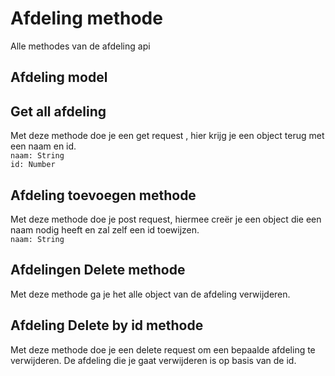 # Afdeling methode

Alle methodes van de afdeling api
## Afdeling model

## Get all afdeling
Met deze methode doe je een get request , hier krijg je een object terug met een naam en id.  
`naam: String`  
`id: Number`

## Afdeling toevoegen methode
Met deze methode doe je post request, hiermee creër je een object die een naam nodig heeft en zal zelf een id toewijzen.  
`naam: String`


## Afdelingen Delete methode
Met deze methode ga je het alle object van de afdeling verwijderen.

## Afdeling Delete by id methode
Met deze methode doe je een delete request om een bepaalde afdeling te verwijderen. De afdeling die je gaat verwijderen is op basis van de id.
